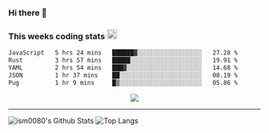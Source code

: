 ### Hi there 👋

<!--START_SECTION:giphy-->
<!--END_SECTION:giphy-->

### This weeks coding stats <img src="https://media1.giphy.com/media/LmNwrBhejkK9EFP504/giphy.gif?cid=ecf05e4723nsktnyyj53u162g7cy5rjqfg6gz06kxdg5y55g&rid=giphy.gif" width="20" height="20" />
<!--START_SECTION:waka-->

```txt
JavaScript   5 hrs 24 mins   ██████▓░░░░░░░░░░░░░░░░░░   27.28 %
Rust         3 hrs 57 mins   █████░░░░░░░░░░░░░░░░░░░░   19.91 %
YAML         2 hrs 54 mins   ███▓░░░░░░░░░░░░░░░░░░░░░   14.68 %
JSON         1 hr 37 mins    ██░░░░░░░░░░░░░░░░░░░░░░░   08.19 %
Pug          1 hr 9 mins     █▒░░░░░░░░░░░░░░░░░░░░░░░   05.86 %
```

<!--END_SECTION:waka-->

<!--START_SECTION:comicstrip-->
<p align="center">
 <a href="https://xkcd.com/">
 <img src="https://imgs.xkcd.com/comics/call_my_cell.png" />
</a>
</p>
<!--END_SECTION:comicstrip-->

---

![ism0080's Github Stats](https://github-readme-stats.vercel.app/api?username=ism0080&show_icons=true%hide_border=true&hide=issues)
![Top Langs](https://github-readme-stats.vercel.app/api/top-langs/?username=ism0080&layout=compact)

<!--
**ism0080/ism0080** is a ✨ _special_ ✨ repository because its `README.md` (this file) appears on your GitHub profile.

Here are some ideas to get you started:

- 🔭 I’m currently working on ...
- 🌱 I’m currently learning ...
- 👯 I’m looking to collaborate on ...
- 🤔 I’m looking for help with ...
- 💬 Ask me about ...
- 📫 How to reach me: ...
- 😄 Pronouns: ...
- ⚡ Fun fact: ...
-->
